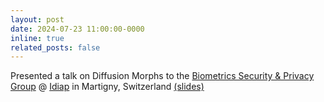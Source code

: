 ```yaml
---
layout: post
date: 2024-07-23 11:00:00-0000
inline: true
related_posts: false
---
```


Presented a talk on Diffusion Morphs to the [Biometrics Security & Privacy Group](https://www.idiap.ch/en/scientific-research/biometrics-security-and-privacy) @ [Idiap](https://www.idiap.ch/) in Martigny, Switzerland [(slides)](assets/pdf/idiap_talk_2024.pdf)
